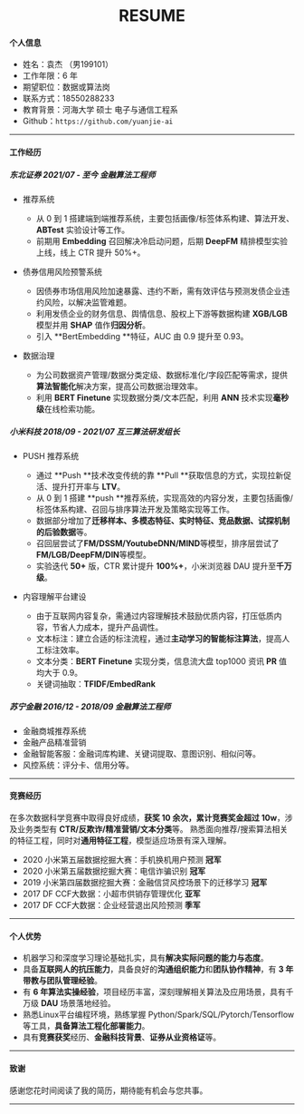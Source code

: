 <h1 align = "center"> RESUME </h1>

#### 个人信息

- 姓名：袁杰 （男199101）
- 工作年限：6 年
- 期望职位：数据或算法岗
- 联系方式：18550288233
- 教育背景：河海大学 硕士 电子与通信工程系
- Github：`https://github.com/yuanjie-ai`

---

#### 工作经历

##### 东北证券	2021/07 - 至今       								金融算法工程师

- 推荐系统

  - 从 0 到 1 搭建端到端推荐系统，主要包括画像/标签体系构建、算法开发、 **ABTest** 实验设计等工作。
  - 前期用 **Embedding** 召回解决冷启动问题，后期 **DeepFM** 精排模型实验上线，线上 CTR 提升 50%+。
- 债券信用风险预警系统
  - 因债券市场信用风险加速暴露、违约不断，需有效评估与预测发债企业违约风险，以解决监管难题。
  - 利用发债企业的财务信息、舆情信息、股权上下游等数据构建 **XGB/LGB** 模型并用 **SHAP** 值作**归因分析**。
  - 引入 **BertEmbedding **特征，AUC 由 0.9 提升至 0.93。
- 数据治理
  - 为公司数据资产管理/数据分类定级、数据标准化/字段匹配等需求，提供**算法智能化**解决方案，提高公司数据治理效率。
  - 利用 **BERT Finetune** 实现数据分类/文本匹配，利用 **ANN** 技术实现**毫秒级**在线检索功能。

##### 小米科技	2018/09 - 2021/07								**互三算法研发组长**

- PUSH 推荐系统
  - 通过 **Push **技术改变传统的靠 **Pull **获取信息的方式，实现拉新促活、提升打开率与 **LTV**。
  - 从 0 到 1 搭建 **push **推荐系统，实现⾼效的内容分发，主要包括画像/标签体系构建、召回与排序算法开发及策略实现等工作。
  - 数据部分增加了**迁移样本、多模态特征、实时特征、竞品数据、试探机制的后验数据**等。
  - 召回层尝试了**FM/DSSM/YoutubeDNN/MIND**等模型，排序层尝试了**FM/LGB/DeepFM/DIN**等模型。
  - 实验迭代 **50+** 版，CTR 累计提升 **100%+**，小米浏览器 DAU 提升至**千万级**。


- 内容理解平台建设


  - 由于互联网内容复杂，需通过内容理解技术鼓励优质内容，打压低质内容，节省人力成本，提升产品调性。
  - 文本标注：建立合适的标注流程，通过**主动学习的智能标注算法**，提高人工标注效率。
  - 文本分类：**BERT Finetune** 实现分类，信息流大盘 top1000 资讯 **PR** 值均大于 0.9。
  - 关键词抽取：**TFIDF/EmbedRank**

##### 苏宁金融	2016/12 - 2018/09								金融算法工程师

- 金融商城推荐系统
- 金融产品精准营销
- 金融智能客服：金融词库构建、关键词提取、意图识别、相似问等。
- 风控系统：评分卡、信用分等。

---

#### 竞赛经历

在多次数据科学竞赛中取得良好成绩，**获奖 10 余次，累计竞赛奖金超过 10w**，涉及业务类型有 **CTR/反欺诈/精准营销/文本分类**等。 熟悉面向推荐/搜索算法相关的特征工程，同时对**通用特征工程**，模型适应场景有深入理解。

- 2020 小米第五届数据挖掘大赛：手机换机用户预测						**冠军**
- 2020 小米第五届数据挖掘大赛：电信诈骗识别 	       					**冠军**
- 2019 小米第四届数据挖掘大赛：金融信贷风控场景下的迁移学习 **冠军**
- 2017 DF CCF大数据：小超市供销存管理优化 					     		**亚军**
- 2017 DF CCF大数据：企业经营退出风险预测								  **季军**

---

#### 个人优势

- 机器学习和深度学习理论基础扎实，具有**解决实际问题的能力与态度**。
- 具备**互联网人的抗压能力**，具备良好的**沟通组织能力**和**团队协作精神**，有 **3 年带教与团队管理经验**。
- 有 **6 年算法实操经验**，项目经历丰富，深刻理解相关算法及应用场景，具有千万级 **DAU** 场景落地经验。
- 熟悉Linux平台编程环境，熟练掌握 Python/Spark/SQL/Pytorch/Tensorflow 等工具，**具备算法工程化部署能力**。
- 具有**竞赛获奖**经历、**金融科技背景**、**证券从业资格证**等。

---

#### 致谢

感谢您花时间阅读了我的简历，期待能有机会与您共事。

---